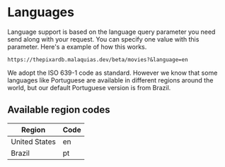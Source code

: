 # Languages

Language support is based on the language query parameter you need send along with your request. You can specify one value with this parameter. Here's a example of how this works.

```
https://thepixardb.malaquias.dev/beta/movies?&language=en
```

We adopt the ISO 639-1 code as standard. However we know that some languages like Portuguese are available in different regions around the world, but our default Portuguese version is from Brazil.

## Available region codes

| Region        | Code |
| ------------- | ---- |
| United States | en   |
| Brazil        | pt   |
